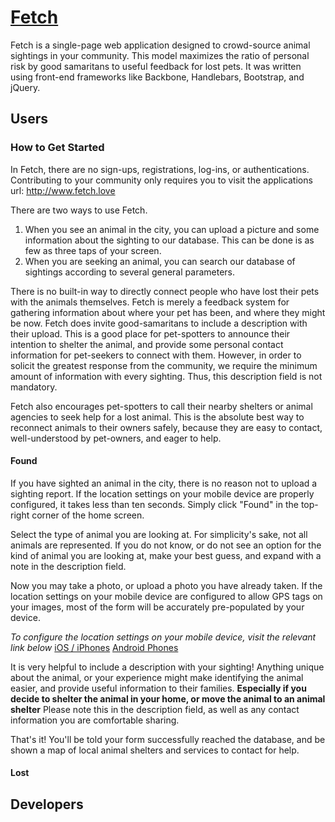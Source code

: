 # [Fetch](http://www.fetch.love)

Fetch is a single-page web application designed to crowd-source animal sightings in your community. This model maximizes the ratio of personal risk by good samaritans to useful feedback for lost pets. It was written using front-end frameworks like Backbone, Handlebars, Bootstrap, and jQuery.

## Users

### How to Get Started

In Fetch, there are no sign-ups, registrations, log-ins, or authentications. Contributing to your community only requires you to visit the applications url: http://www.fetch.love

There are two ways to use Fetch.
1. When you see an animal in the city, you can upload a picture and some information about the sighting to our database. This can be done is as few as three taps of your screen.
2. When you are seeking an animal, you can search our database of sightings according to several general parameters.

There is no built-in way to directly connect people who have lost their pets with the animals themselves. Fetch is merely a feedback system for gathering information about where your pet has been, and where they might be now. Fetch does invite good-samaritans to include a description with their upload. This is a good place for pet-spotters to announce their intention to shelter the animal, and provide some personal contact information for pet-seekers to connect with them. However, in order to solicit the greatest response from the community, we require the minimum amount of information with every sighting. Thus, this description field is not mandatory.

Fetch also encourages pet-spotters to call their nearby shelters or animal agencies to seek help for a lost animal. This is the absolute best way to reconnect animals to their owners safely, because they are easy to contact, well-understood by pet-owners, and eager to help.

#### Found

If you have sighted an animal in the city, there is no reason not to upload a sighting report. If the location settings on your mobile device are properly configured, it takes less than ten seconds. Simply click "Found" in the top-right corner of the home screen.

Select the type of animal you are looking at. For simplicity's sake, not all animals are represented. If you do not know, or do not see an option for the kind of animal you are looking at, make your best guess, and expand with a note in the description field.

Now you may take a photo, or upload a photo you have already taken. If the location settings on your mobile device are configured to allow GPS tags on your images, most of the form will be accurately pre-populated by your device.

*To configure the location settings on your mobile device, visit the relevant link below*
[iOS / iPhones]()
[Android Phones]()

It is very helpful to include a description with your sighting! Anything unique about the animal, or your experience might make identifying the animal easier, and provide useful information to their families. **Especially if you decide to shelter the animal in your home, or move the animal to an animal shelter** Please note this in the description field, as well as any contact information you are comfortable sharing.

That's it! You'll be told your form successfully reached the database, and be shown a map of local animal shelters and services to contact for help.

#### Lost



## Developers

